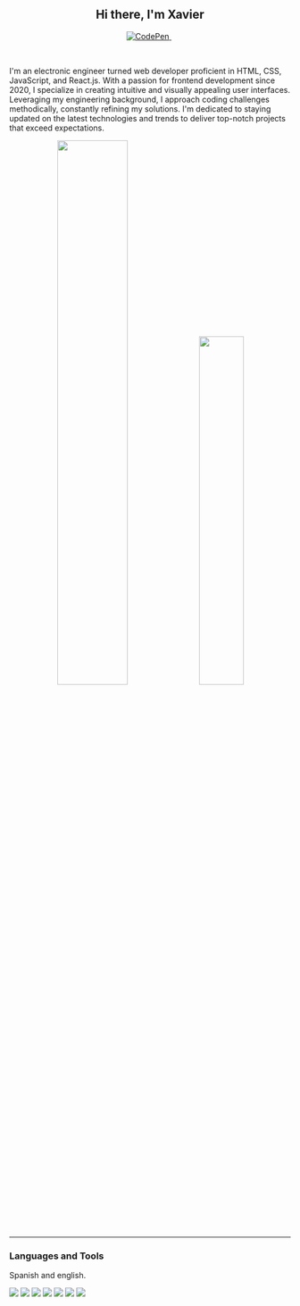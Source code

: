 <h2 align="center">Hi there, I'm Xavier</h2>
<p align="center">
   <a href="https://codepen.io/xavier290"><img src="https://img.shields.io/badge/Codepen-000000?style=for-the-badge&logo=codepen&logoColor=white" alt="CodePen" />  </a>&nbsp;
</p>
 
<br />
<p>
 I'm an electronic engineer turned web developer proficient in HTML, CSS, JavaScript, and React.js. With a passion for frontend development since 2020, I specialize in creating intuitive and visually appealing user interfaces. Leveraging my engineering background, I approach coding challenges methodically, constantly refining my solutions. I'm dedicated to staying updated on the latest technologies and trends to deliver top-notch projects that exceed expectations.
</p>
 
<p align="center">
<img src="https://github-readme-stats.vercel.app/api?username=xavier290&theme=radical&show_icons=true" width="50%"/>
<img src="https://github-readme-stats.vercel.app/api/top-langs/?username=xavier290&layout=compact&theme=radical" width="40%" />
</p>

---
<h3> Languages and Tools</h3>
<p>Spanish and english.</p>
<div>
 <img src="https://img.shields.io/badge/html5-%23E34F26.svg?style=for-the-badge&logo=html5&logoColor=white"></img>
 <img src="https://img.shields.io/badge/css3-%231572B6.svg?style=for-the-badge&logo=css3&logoColor=white"></img>
 <img src="https://img.shields.io/badge/javascript-%23323330.svg?style=for-the-badge&logo=javascript&logoColor=%23F7DF1E"></img>
 <img src="https://img.shields.io/badge/git-%23F05033.svg?style=for-the-badge&logo=git&logoColor=white"></img>
 <img src="(https://img.shields.io/badge/Visual%20Studio%20Code-0078d7.svg?style=for-the-badge&logo=visual-studio-code&logoColor=white"></img>
 <img src="https://img.shields.io/badge/react-%2320232a.svg?style=for-the-badge&logo=react&logoColor=%2361DAFB"></img>
 <img src="https://img.shields.io/badge/SASS-hotpink.svg?style=for-the-badge&logo=SASS&logoColor=white"></img>
</div>
